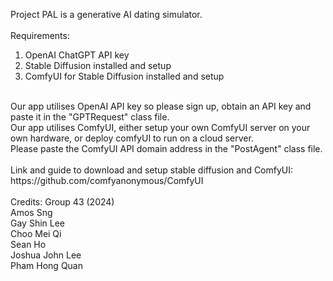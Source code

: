 Project PAL is a generative AI dating simulator.<br>
<br>
Requirements:
1. OpenAI ChatGPT API key
2. Stable Diffusion installed and setup
3. ComfyUI for Stable Diffusion installed and setup
<br>
Our app utilises OpenAI API key so please sign up, obtain an API key and paste it in the "GPTRequest" class file. <br>
Our app utilises ComfyUI, either setup your own ComfyUI server on your own hardware, or deploy comfyUI to run on a cloud server.
<br>
Please paste the ComfyUI API domain address in the "PostAgent" class file.<br>
<br>
Link and guide to download and setup stable diffusion and ComfyUI:<br>
https://github.com/comfyanonymous/ComfyUI <br/>
<br/>
Credits: Group 43 (2024)<br/>
Amos Sng <br/>
Gay Shin Lee <br/>
Choo Mei Qi <br/>
Sean Ho <br/>
Joshua John Lee </br>
Pham Hong Quan
